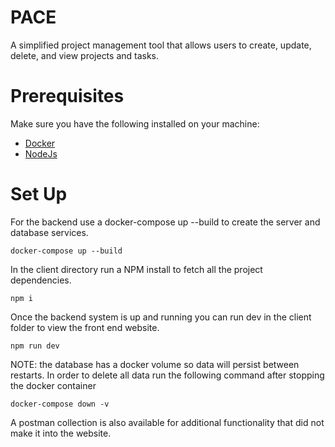 # PACE

A simplified project management tool that allows users to create, update, delete, and view
projects and tasks.

# Prerequisites

Make sure you have the following installed on your machine:

- [Docker](https://www.docker.com/products/docker-desktop/)
- [NodeJs](https://nodejs.org/en/download/package-manager)

# Set Up

For the backend use a docker-compose up --build to create the server and database services.

```
docker-compose up --build
```

In the client directory run a NPM install to fetch all the project dependencies.

```
npm i
```

Once the backend system is up and running you can run dev in the client folder to view the front end website.

```
npm run dev
```

NOTE: the database has a docker volume so data will persist between restarts. In order to delete all data run the following command after stopping the docker container

```
docker-compose down -v
```

A postman collection is also available for additional functionality that did not make it into the website.
